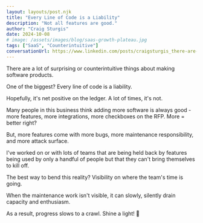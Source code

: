 ```yaml
---
layout: layouts/post.njk
title: "Every Line of Code is a Liability"
description: "Not all features are good."
author: "Craig Sturgis"
date: 2024-10-08
# image: /assets/images/blog/saas-growth-plateau.jpg
tags: ["SaaS", "Counterintuitive"]
conversationUrl: https://www.linkedin.com/posts/craigsturgis_there-are-a-lot-of-surprising-or-counterintuitive-activity-7249521939336085504-__AI
---
```


There are a lot of surprising or counterintuitive things about making software products.

One of the biggest? Every line of code is a liability.

Hopefully, it's net positive on the ledger. A lot of times, it's not.

Many people in this business think adding more software is always good - more features, more integrations, more checkboxes on the RFP. More = better right?

But, more features come with more bugs, more maintenance responsibility, and more attack surface.

I've worked on or with lots of teams that are being held back by features being used by only a handful of people but that they can't bring themselves to kill off.

The best way to bend this reality? Visibility on where the team's time is going.

When the maintenance work isn't visible, it can slowly, silently drain capacity and enthusiasm.

As a result, progress slows to a crawl. Shine a light! 🔦
